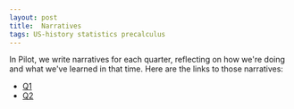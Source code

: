 ```yaml
---
layout: post
title:  Narratives
tags: US-history statistics precalculus
---
```


In Pilot, we write narratives for each quarter, reflecting on how we're doing and what we've learned in that time. Here are the links to those narratives:
- [Q1]({{site.baseurl}})
- [Q2]({{site.baseurl}})

